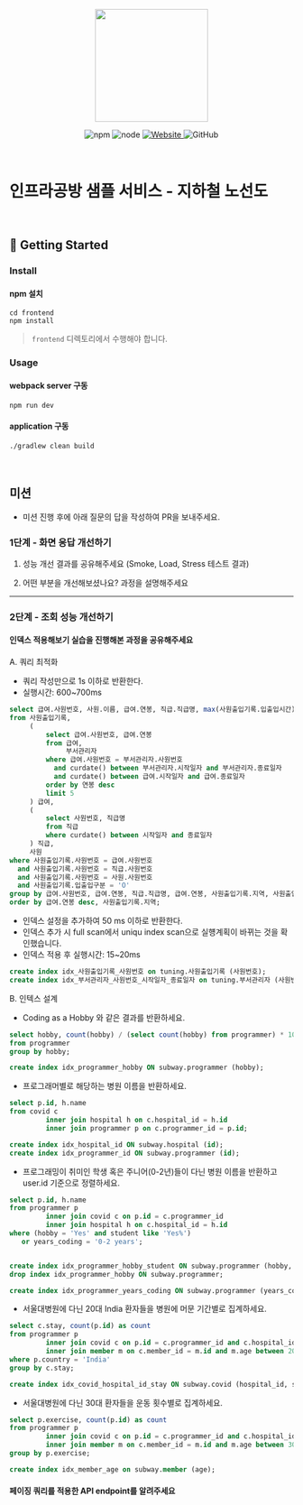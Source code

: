 <p align="center">
    <img width="200px;" src="https://raw.githubusercontent.com/woowacourse/atdd-subway-admin-frontend/master/images/main_logo.png"/>
</p>
<p align="center">
  <img alt="npm" src="https://img.shields.io/badge/npm-%3E%3D%205.5.0-blue">
  <img alt="node" src="https://img.shields.io/badge/node-%3E%3D%209.3.0-blue">
  <a href="https://edu.nextstep.camp/c/R89PYi5H" alt="nextstep atdd">
    <img alt="Website" src="https://img.shields.io/website?url=https%3A%2F%2Fedu.nextstep.camp%2Fc%2FR89PYi5H">
  </a>
  <img alt="GitHub" src="https://img.shields.io/github/license/next-step/atdd-subway-service">
</p>

<br>

# 인프라공방 샘플 서비스 - 지하철 노선도

<br>

## 🚀 Getting Started

### Install
#### npm 설치
```
cd frontend
npm install
```
> `frontend` 디렉토리에서 수행해야 합니다.

### Usage
#### webpack server 구동
```
npm run dev
```
#### application 구동
```
./gradlew clean build
```
<br>

## 미션

* 미션 진행 후에 아래 질문의 답을 작성하여 PR을 보내주세요.

### 1단계 - 화면 응답 개선하기
1. 성능 개선 결과를 공유해주세요 (Smoke, Load, Stress 테스트 결과)

2. 어떤 부분을 개선해보셨나요? 과정을 설명해주세요

---

### 2단계 - 조회 성능 개선하기

#### 인덱스 적용해보기 실습을 진행해본 과정을 공유해주세요

A. 쿼리 최적화

- 쿼리 작성만으로 1s 이하로 반환한다.
- 실행시간: 600~700ms

```sql
select 급여.사원번호, 사원.이름, 급여.연봉, 직급.직급명, max(사원출입기록.입출입시간) as 입출입시간, 사원출입기록.지역, 사원출입기록.입출입구분
from 사원출입기록,
     (
         select 급여.사원번호, 급여.연봉
         from 급여,
              부서관리자
         where 급여.사원번호 = 부서관리자.사원번호
           and curdate() between 부서관리자.시작일자 and 부서관리자.종료일자
           and curdate() between 급여.시작일자 and 급여.종료일자
         order by 연봉 desc
         limit 5
     ) 급여,
     (
         select 사원번호, 직급명
         from 직급
         where curdate() between 시작일자 and 종료일자
     ) 직급,
     사원
where 사원출입기록.사원번호 = 급여.사원번호
  and 사원출입기록.사원번호 = 직급.사원번호
  and 사원출입기록.사원번호 = 사원.사원번호
  and 사원출입기록.입출입구분 = 'O'
group by 급여.사원번호, 급여.연봉, 직급.직급명, 급여.연봉, 사원출입기록.지역, 사원출입기록.입출입구분
order by 급여.연봉 desc, 사원출입기록.지역;
```

- 인덱스 설정을 추가하여 50 ms 이하로 반환한다.
- 인덱스 추가 시 full scan에서 uniqu index scan으로 실헁계획이 바뀌는 것을 확인했습니다.
- 인덱스 적용 후 실행시간: 15~20ms

```sql
create index idx_사원출입기록_사원번호 on tuning.사원출입기록 (사원번호);
create index idx_부서관리자_사원번호_시작일자_종료일자 on tuning.부서관리자 (사원번호, 시작일자, 종료일자);
```

B. 인텍스 설계

- Coding as a Hobby 와 같은 결과를 반환하세요.

```sql
select hobby, count(hobby) / (select count(hobby) from programmer) * 100 as rate
from programmer
group by hobby;

create index idx_programmer_hobby ON subway.programmer (hobby);
```

- 프로그래머별로 해당하는 병원 이름을 반환하세요.

```sql
select p.id, h.name
from covid c
         inner join hospital h on c.hospital_id = h.id
         inner join programmer p on c.programmer_id = p.id;

create index idx_hospital_id ON subway.hospital (id);
create index idx_programmer_id ON subway.programmer (id);
```

- 프로그래밍이 취미인 학생 혹은 주니어(0-2년)들이 다닌 병원 이름을 반환하고 user.id 기준으로 정렬하세요.

```sql
select p.id, h.name
from programmer p
         inner join covid c on p.id = c.programmer_id
         inner join hospital h on c.hospital_id = h.id
where (hobby = 'Yes' and student like 'Yes%')
   or years_coding = '0-2 years';


create index idx_programmer_hobby_student ON subway.programmer (hobby, student);
drop index idx_programmer_hobby ON subway.programmer;

create index idx_programmer_years_coding ON subway.programmer (years_coding);
```

- 서울대병원에 다닌 20대 India 환자들을 병원에 머문 기간별로 집계하세요.

```sql
select c.stay, count(p.id) as count
from programmer p
         inner join covid c on p.id = c.programmer_id and c.hospital_id = 9
         inner join member m on c.member_id = m.id and m.age between 20 and 29
where p.country = 'India'
group by c.stay;

create index idx_covid_hospital_id_stay ON subway.covid (hospital_id, stay);
```

- 서울대병원에 다닌 30대 환자들을 운동 횟수별로 집계하세요.

```sql
select p.exercise, count(p.id) as count
from programmer p
         inner join covid c on p.id = c.programmer_id and c.hospital_id = 9
         inner join member m on c.member_id = m.id and m.age between 30 and 39
group by p.exercise;

create index idx_member_age on subway.member (age);
```

#### 페이징 쿼리를 적용한 API endpoint를 알려주세요

